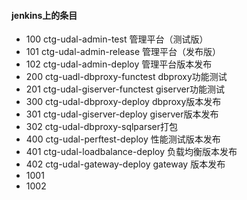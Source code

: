 #### jenkins上的条目

* 100 ctg-udal-admin-test 管理平台（测试版）
* 101 ctg-udal-admin-release 管理平台（发布版）
* 102 ctg-udal-admin-deploy 管理平台版本发布
* 200 ctg-uadl-dbproxy-functest dbproxy功能测试
* 201 ctg-udal-giserver-functest giserver功能测试
* 300 ctg-udal-dbproxy-deploy dbproxy版本发布
* 301 ctg-udal-giserver-deploy giserver版本发布
* 302 ctg-udal-dbproxy-sqlparser打包
* 400 ctg-udal-perftest-deploy 性能测试版本发布
* 401 ctg-udal-loadbalance-deploy 负载均衡版本发布
* 402 ctg-udal-gateway-deploy gateway 版本发布
* 1001
* 1002

